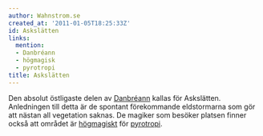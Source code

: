 ```yaml
---
author: Wahnstrom.se
created_at: '2011-01-05T18:25:33Z'
id: Askslätten
links:
  mention:
  - Danbréann
  - högmagisk
  - pyrotropi
title: Askslätten
---
```


Den absolut östligaste delen av [Danbréann] kallas för Askslätten. Anledningen till detta är de
spontant förekommande eldstormarna som gör att nästan all vegetation saknas. De magiker som besöker
platsen finner också att området är [högmagiskt] för [pyrotropi].

  [Danbréann]: Danbréann
  [högmagiskt]: högmagisk
  [pyrotropi]: pyrotropi